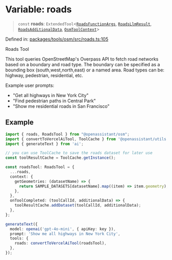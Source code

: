 # Variable: roads

> `const` **roads**: `ExtendedTool`\<[`RoadsFunctionArgs`](../type-aliases/RoadsFunctionArgs.md), [`RoadsLlmResult`](../type-aliases/RoadsLlmResult.md), [`RoadsAdditionalData`](../type-aliases/RoadsAdditionalData.md), [`OsmToolContext`](../type-aliases/OsmToolContext.md)\>

Defined in: [packages/tools/osm/src/roads.ts:105](https://github.com/GeoDaCenter/openassistant/blob/0a6a7e7306d75a25dc968b3117f04cb7bd613bec/packages/tools/osm/src/roads.ts#L105)

Roads Tool

This tool queries OpenStreetMap's Overpass API to fetch road networks based on a boundary and road type.
The boundary can be specified as a bounding box (south,west,north,east) or a named area.
Road types can be: highway, pedestrian, residential, etc.

Example user prompts:
- "Get all highways in New York City"
- "Find pedestrian paths in Central Park"
- "Show me residential roads in San Francisco"

## Example

```typescript
import { roads, RoadsTool } from "@openassistant/osm";
import { convertToVercelAiTool, ToolCache } from '@openassistant/utils';
import { generateText } from 'ai';

// you can use ToolCache to save the roads dataset for later use
const toolResultCache = ToolCache.getInstance();

const roadsTool: RoadsTool = {
  ...roads,
  context: {
    getGeometries: (datasetName) => {
      return SAMPLE_DATASETS[datasetName].map((item) => item.geometry);
    },
  },
  onToolCompleted: (toolCallId, additionalData) => {
    toolResultCache.addDataset(toolCallId, additionalData);
  },
};

generateText({
  model: openai('gpt-4o-mini', { apiKey: key }),
  prompt: 'Show me all highways in New York City',
  tools: {
    roads: convertToVercelAiTool(roadsTool),
  },
});
```
